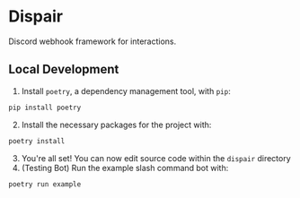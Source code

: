 # Dispair

Discord webhook framework for interactions.

## Local Development
1. Install `poetry`, a dependency management tool, with `pip`:
```powershell
pip install poetry
```
2. Install the necessary packages for the project with:
```powershell
poetry install
```
3. You're all set! You can now edit source code within the `dispair` directory
4. (Testing Bot) Run the example slash command bot with:
```powershell
poetry run example
```

